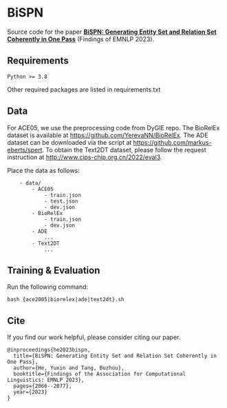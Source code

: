 # BiSPN

Source code for the paper [**BiSPN: Generating Entity Set and Relation Set Coherently in One Pass**](https://aclanthology.org/2023.findings-emnlp.136/) (Findings of EMNLP 2023).

##  Requirements

```
Python >= 3.8
```
Other required packages are listed in requirements.txt

##  Data

For ACE05, we use the preprocessing code from DyGIE repo. The BioRelEx dataset is available at https://github.com/YerevaNN/BioRelEx. The ADE dataset can be downloaded via the script at https://github.com/markus-eberts/spert. To obtain the Text2DT dataset, please follow the request instruction at http://www.cips-chip.org.cn/2022/eval3.

Place the data as follows:
```text
    - data/
        - ACE05
            - train.json
            - test.json
            - dev.json
        - BioRelEx
            - train.json
            - dev.json
        - ADE
            ...
        - Text2DT
            ...
```

##  Training & Evaluation
Run the following command:
```shell
bash {ace2005|biorelex|ade|text2dt}.sh
```

## Cite
If you find our work helpful, please consider citing our paper.
```
@inproceedings{he2023bispn,
  title={BiSPN: Generating Entity Set and Relation Set Coherently in One Pass},
  author={He, Yuxin and Tang, Buzhou},
  booktitle={Findings of the Association for Computational Linguistics: EMNLP 2023},
  pages={2066--2077},
  year={2023}
}
```